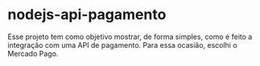 # nodejs-api-pagamento

Esse projeto tem como objetivo mostrar, de forma simples, como é feito a integração com uma API de pagamento. Para essa ocasião, escolhi o Mercado Pago.
